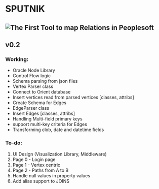 SPUTNIK
====================
![The First](https://commons.wikimedia.org/wiki/File:Sputnik_1.jpg#/media/File:Sputnik_1.jpg)
Tool to map Relations in Peoplesoft
---------------------
## v0.2

### Working:
* Oracle Node Library
* Control Flow logic
* Schema parsing from json files
* Vertex Parser class
* Connect to Orient database
* Insert vertices read from parsed vertices [classes, attribs]
* Create Schema for Edges
* EdgeParser class
* Insert Edges [classes, attribs]
* Handling Multi-field primary keys 
* support multi-key criteria for Edges
* Transforming clob, date and datetime fields

### To-do:

1. UI Design (Visualization Library, Middleware)
2. Page 0 - Login page
3. Page 1 - Vertex centric
4. Page 2 - Paths from A to B
5. Handle null values in property values
9. Add alias support to JOINS
